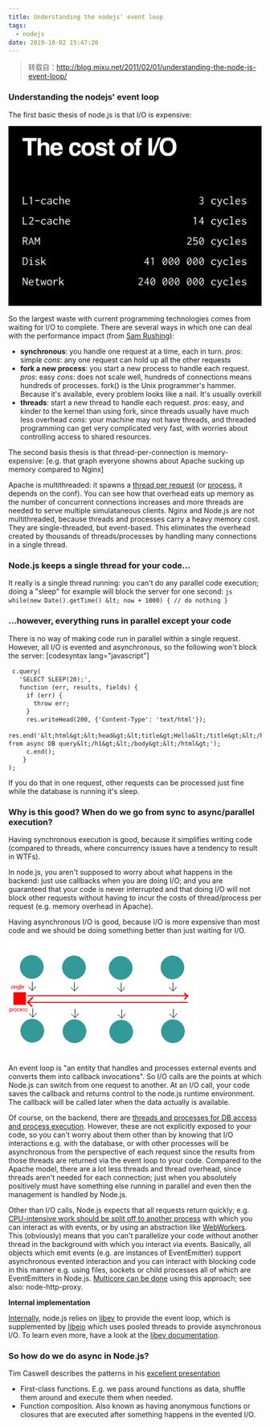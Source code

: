```yaml
---
title: Understanding the nodejs' event loop
tags:
  - nodejs
date: 2019-10-02 15:47:20
---
```


> 转载自：http://blog.mixu.net/2011/02/01/understanding-the-node-js-event-loop/

### Understanding the nodejs' event loop

The first basic thesis of node.js is that I/O is expensive:

![](../../img/20191002162139.png)

So the largest waste with current programming technologies comes from waiting for I/O to complete. There are several ways in which one can deal with the performance impact (from [Sam Rushing](http://www.nightmare.com/medusa/async_sockets.html)):

- **synchronous**: you handle one request at a time, each in turn. _pros_: simple _cons_: any one request can hold up all the other requests
- **fork a new process**: you start a new process to handle each request. _pros_: easy _cons_: does not scale well, hundreds of connections means hundreds of processes. fork() is the Unix programmer's hammer. Because it's available, every problem looks like a nail. It's usually overkill
- **threads**: start a new thread to handle each request. _pros_: easy, and kinder to the kernel than using fork, since threads usually have much less overhead _cons_: your machine may not have threads, and threaded programming can get very complicated very fast, with worries about controlling access to shared resources.

The second basis thesis is that thread-per-connection is memory-expensive: [e.g. that graph everyone showns about Apache sucking up memory compared to Nginx]

Apache is multithreaded: it spawns a [thread per request](http://httpd.apache.org/docs/2.0/mod/worker.html) (or [process](http://httpd.apache.org/docs/2.0/mod/prefork.html), it depends on the conf). You can see how that overhead eats up memory as the number of concurrent connections increases and more threads are needed to serve multiple simulataneous clients. Nginx and Node.js are not multithreaded, because threads and processes carry a heavy memory cost. They are single-threaded, but event-based. This eliminates the overhead created by thousands of threads/processes by handling many connections in a single thread.

### **Node.js keeps a single thread for your code...**

It really is a single thread running: you can't do any parallel code execution; doing a "sleep" for example will block the server for one second: `js while(new Date().getTime() &lt; now + 1000) { // do nothing }`

### **...however, everything runs in parallel except your code**

There is no way of making code run in parallel within a single request. However, all I/O is evented and asynchronous, so the following won't block the server: [codesyntax lang="javascript"]

```
 c.query(
   'SELECT SLEEP(20);',
   function (err, results, fields) {
     if (err) {
       throw err;
     }
     res.writeHead(200, {'Content-Type': 'text/html'});
     res.end('&lt;html&gt;&lt;head&gt;&lt;title&gt;Hello&lt;/title&gt;&lt;/head&gt;&lt;body&gt;&lt;h1&gt;Return from async DB query&lt;/h1&gt;&lt;/body&gt;&lt;/html&gt;');
     c.end();
    }
);
```

If you do that in one request, other requests can be processed just fine while the database is running it's sleep.

### Why is this good? When do we go from sync to async/parallel execution?

Having synchronous execution is good, because it simplifies writing code (compared to threads, where concurrency issues have a tendency to result in WTFs).

In node.js, you aren't supposed to worry about what happens in the backend: just use callbacks when you are doing I/O; and you are guaranteed that your code is never interrupted and that doing I/O will not block other requests without having to incur the costs of thread/process per request (e.g. memory overhead in Apache).

Having asynchronous I/O is good, because I/O is more expensive than most code and we should be doing something better than just waiting for I/O.

![](../../img/20191002162216.png)

An event loop is "an entity that handles and processes external events and converts them into callback invocations". So I/O calls are the points at which Node.js can switch from one request to another. At an I/O call, your code saves the callback and returns control to the node.js runtime environment. The callback will be called later when the data actually is available.

Of course, on the backend, there are [threads and processes for DB access and process execution](http://stackoverflow.com/questions/3629784/how-is-node-js-inherently-faster-when-it-still-relies-on-threads-internally). However, these are not explicitly exposed to your code, so you can't worry about them other than by knowing that I/O interactions e.g. with the database, or with other processes will be asynchronous from the perspective of each request since the results from those threads are returned via the event loop to your code. Compared to the Apache model, there are a lot less threads and thread overhead, since threads aren't needed for each connection; just when you absolutely positively must have something else running in parallel and even then the management is handled by Node.js.

Other than I/O calls, Node.js expects that all requests return quickly; e.g. [CPU-intensive work should be split off to another process](http://stackoverflow.com/questions/3491811/node-js-and-cpu-intensive-requests) with which you can interact as with events, or by using an abstraction like [WebWorkers](http://blog.std.in/2010/07/08/nodejs-webworker-design/). This (obviously) means that you can't parallelize your code without another thread in the background with which you interact via events. Basically, all objects which emit events (e.g. are instances of EventEmitter) support asynchronous evented interaction and you can interact with blocking code in this manner e.g. using files, sockets or child processes all of which are EventEmitters in Node.js. [Multicore can be done](http://developer.yahoo.com/blogs/ydn/posts/2010/07/multicore_http_server_with_nodejs/) using this approach; see also: node-http-proxy.

**Internal implementation**

[Internally](https://github.com/ry/node/tree/master/deps), node.js relies on [libev](http://software.schmorp.de/pkg/libev.html) to provide the event loop, which is supplemented by [libeio](http://software.schmorp.de/pkg/libeio.html) which uses pooled threads to provide asynchronous I/O. To learn even more, have a look at the [libev documentation](http://pod.tst.eu/http://cvs.schmorp.de/libev/ev.pod).

### So how do we do async in Node.js?

Tim Caswell describes the patterns in his [excellent presentation](http://creationix.com/jsconf.pdf)

- First-class functions. E.g. we pass around functions as data, shuffle them around and execute them when needed.
- Function composition. Also known as having anonymous functions or closures that are executed after something happens in the evented I/O.
